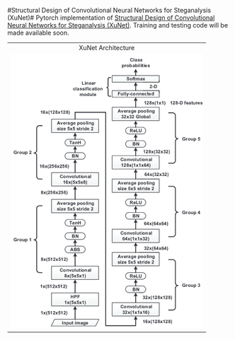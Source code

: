 #Structural Design of Convolutional Neural Networks for Steganalysis (XuNet)#
Pytorch implementation of [Structural Design of Convolutional Neural Networks for Steganalysis (XuNet)](https://ieeexplore.ieee.org/stamp/stamp.jsp?tp=&arnumber=7444146).
Training and testing code will be made available soon.

<table>
  <tr>
     <td align="center">XuNet Architecture</td>
  </tr>
  <tr>
    <td valign="top"><img src="xunet.png"></td>
  </tr>
 </table>
